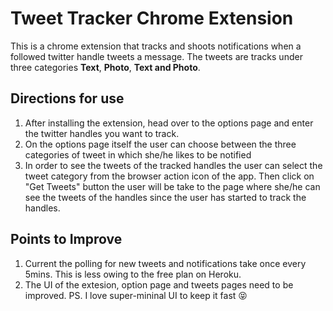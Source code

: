 # Tweet Tracker Chrome Extension

This is a chrome extension that tracks and shoots notifications when a followed twitter handle tweets a message. The tweets are tracks under three categories **Text**, **Photo**, **Text and Photo**.

## Directions for use
1. After installing the extension, head over to the options page and enter the twitter handles you want to track.
2. On the options page itself the user can choose between the three categories of tweet in which she/he likes to be notified
3. In order to see the tweets of the tracked handles the user can select the tweet category from the browser action icon of the app. Then click on "Get Tweets" button the user will be take to the page where she/he can see the tweets of the handles since the user has started to track the handles.

## Points to Improve
1. Current the polling for new tweets and notifications take once every 5mins. This is less owing to the free plan on Heroku.
2. The UI of the extesion, option page and tweets pages need to be improved. PS. I love super-mininal UI to keep it fast :stuck_out_tongue_closed_eyes:
